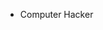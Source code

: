 - Computer Hacker



<!---
VaibhavPrajapati24/VaibhavPrajapati24 is a ✨ special ✨ repository because its `README.md` (this file) appears on your GitHub profile.
You can click the Preview link to take a look at your changes.
--->

